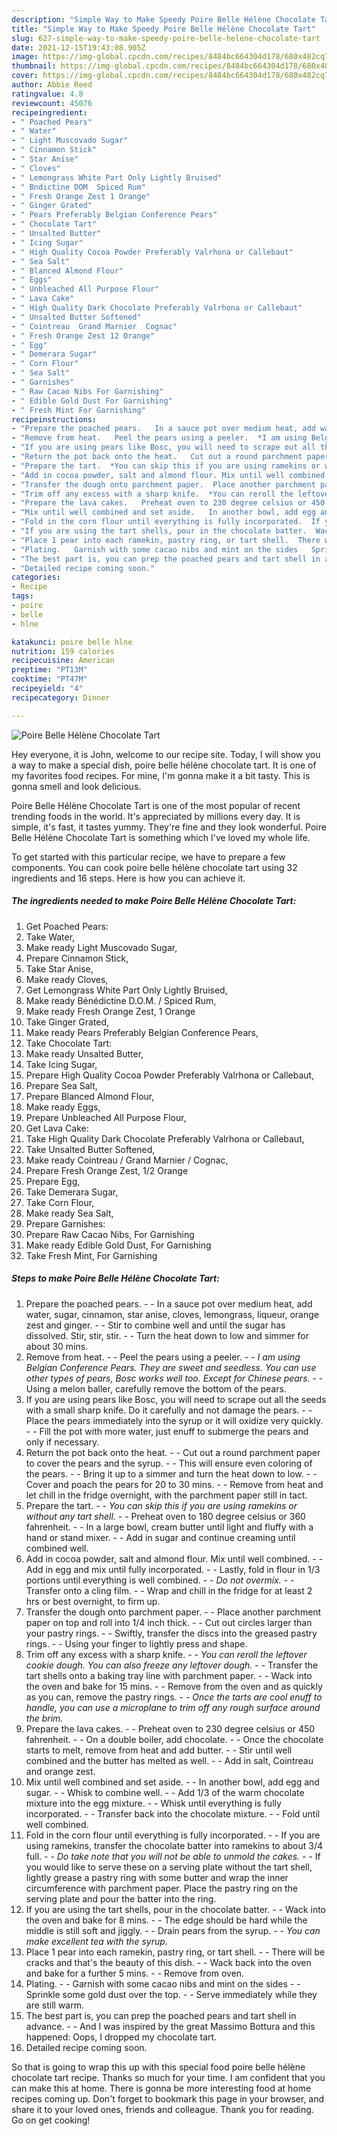 ```yaml
---
description: "Simple Way to Make Speedy Poire Belle Hélène Chocolate Tart"
title: "Simple Way to Make Speedy Poire Belle Hélène Chocolate Tart"
slug: 627-simple-way-to-make-speedy-poire-belle-helene-chocolate-tart
date: 2021-12-15T19:43:08.905Z
image: https://img-global.cpcdn.com/recipes/8484bc664304d178/680x482cq70/poire-belle-helene-chocolate-tart-recipe-main-photo.jpg
thumbnail: https://img-global.cpcdn.com/recipes/8484bc664304d178/680x482cq70/poire-belle-helene-chocolate-tart-recipe-main-photo.jpg
cover: https://img-global.cpcdn.com/recipes/8484bc664304d178/680x482cq70/poire-belle-helene-chocolate-tart-recipe-main-photo.jpg
author: Abbie Reed
ratingvalue: 4.8
reviewcount: 45076
recipeingredient:
- " Poached Pears"
- " Water"
- " Light Muscovado Sugar"
- " Cinnamon Stick"
- " Star Anise"
- " Cloves"
- " Lemongrass White Part Only Lightly Bruised"
- " Bndictine DOM  Spiced Rum"
- " Fresh Orange Zest 1 Orange"
- " Ginger Grated"
- " Pears Preferably Belgian Conference Pears"
- " Chocolate Tart"
- " Unsalted Butter"
- " Icing Sugar"
- " High Quality Cocoa Powder Preferably Valrhona or Callebaut"
- " Sea Salt"
- " Blanced Almond Flour"
- " Eggs"
- " Unbleached All Purpose Flour"
- " Lava Cake"
- " High Quality Dark Chocolate Preferably Valrhona or Callebaut"
- " Unsalted Butter Softened"
- " Cointreau  Grand Marnier  Cognac"
- " Fresh Orange Zest 12 Orange"
- " Egg"
- " Demerara Sugar"
- " Corn Flour"
- " Sea Salt"
- " Garnishes"
- " Raw Cacao Nibs For Garnishing"
- " Edible Gold Dust For Garnishing"
- " Fresh Mint For Garnishing"
recipeinstructions:
- "Prepare the poached pears.   In a sauce pot over medium heat, add water, sugar, cinnamon, star anise, cloves, lemongrass, liqueur, orange zest and ginger.   Stir to combine well and until the sugar has dissolved. Stir, stir, stir.   Turn the heat down to low and simmer for about 30 mins."
- "Remove from heat.   Peel the pears using a peeler.  *I am using Belgian Conference Pears. They are sweet and seedless. You can use other types of pears, Bosc works well too. Except for Chinese pears.*  Using a melon baller, carefully remove the bottom of the pears."
- "If you are using pears like Bosc, you will need to scrape out all the seeds with a small sharp knife. Do it carefully and not damage the pears.  Place the pears immediately into the syrup or it will oxidize very quickly.   Fill the pot with more water, just enuff to submerge the pears and only if necessary."
- "Return the pot back onto the heat.   Cut out a round parchment paper to cover the pears and the syrup.   This will ensure even coloring of the pears.   Bring it up to a simmer and turn the heat down to low.   Cover and poach the pears for 20 to 30 mins.   Remove from heat and let chill in the fridge overnight, with the parchment paper still in tact."
- "Prepare the tart.  *You can skip this if you are using ramekins or without any tart shell.*  Preheat oven to 180 degree celsius or 360 fahrenheit.   In a large bowl, cream butter until light and fluffy with a hand or stand mixer.  Add in sugar and continue creaming until combined well."
- "Add in cocoa powder, salt and almond flour. Mix until well combined.  Add in egg and mix until fully incorporated.  Lastly, fold in flour in 1/3 portions until everything is well combined.  *Do not overmix.*  Transfer onto a cling film.  Wrap and chill in the fridge for at least 2 hrs or best overnight, to firm up."
- "Transfer the dough onto parchment paper.  Place another parchment paper on top and roll into 1/4 inch thick.  Cut out circles larger than your pastry rings.  Swiftly, transfer the discs into the greased pastry rings.  Using your finger to lightly press and shape."
- "Trim off any excess with a sharp knife.  *You can reroll the leftover cookie dough. You can also freeze any leftover dough.*  Transfer the tart shells onto a baking tray line with parchment paper.  Wack into the oven and bake for 15 mins.  Remove from the oven and as quickly as you can, remove the pastry rings.  *Once the tarts are cool enuff to handle, you can use a microplane to trim off any rough surface around the brim.*"
- "Prepare the lava cakes.   Preheat oven to 230 degree celsius or 450 fahrenheit.   On a double boiler, add chocolate.   Once the chocolate starts to melt, remove from heat and add butter.   Stir until well combined and the butter has melted as well.   Add in salt, Cointreau and orange zest."
- "Mix until well combined and set aside.   In another bowl, add egg and sugar.   Whisk to combine well.   Add 1/3 of the warm chocolate mixture into the egg mixture.  Whisk until everything is fully incorporated.   Transfer back into the chocolate mixture.  Fold until well combined."
- "Fold in the corn flour until everything is fully incorporated.  If you are using ramekins, transfer the chocolate batter into ramekins to about 3/4 full.  *Do take note that you will not be able to unmold the cakes.*  If you would like to serve these on a serving plate without the tart shell, lightly grease a pastry ring with some butter and wrap the inner circumference with parchment paper. Place the pastry ring on the serving plate and pour the batter into the ring."
- "If you are using the tart shells, pour in the chocolate batter.  Wack into the oven and bake for 8 mins.   The edge should be hard while the middle is still soft and jiggly.   Drain pears from the syrup.   *You can make excellent tea with the syrup.*"
- "Place 1 pear into each ramekin, pastry ring, or tart shell.  There will be cracks and that&#39;s the beauty of this dish.  Wack back into the oven and bake for a further 5 mins.   Remove from oven."
- "Plating.   Garnish with some cacao nibs and mint on the sides   Sprinkle some gold dust over the top.   Serve immediately while they are still warm."
- "The best part is, you can prep the poached pears and tart shell in advance.  And I was inspired by the great Massimo Bottura and this happened: Oops, I dropped my chocolate tart."
- "Detailed recipe coming soon."
categories:
- Recipe
tags:
- poire
- belle
- hlne

katakunci: poire belle hlne 
nutrition: 159 calories
recipecuisine: American
preptime: "PT13M"
cooktime: "PT47M"
recipeyield: "4"
recipecategory: Dinner

---
```



![Poire Belle Hélène Chocolate Tart](https://img-global.cpcdn.com/recipes/8484bc664304d178/680x482cq70/poire-belle-helene-chocolate-tart-recipe-main-photo.jpg)

Hey everyone, it is John, welcome to our recipe site. Today, I will show you a way to make a special dish, poire belle hélène chocolate tart. It is one of my favorites food recipes. For mine, I'm gonna make it a bit tasty. This is gonna smell and look delicious.

Poire Belle Hélène Chocolate Tart is one of the most popular of recent trending foods in the world. It's appreciated by millions every day. It is simple, it's fast, it tastes yummy. They're fine and they look wonderful. Poire Belle Hélène Chocolate Tart is something which I've loved my whole life.




To get started with this particular recipe, we have to prepare a few components. You can cook poire belle hélène chocolate tart using 32 ingredients and 16 steps. Here is how you can achieve it.

<!--inarticleads1-->

##### The ingredients needed to make Poire Belle Hélène Chocolate Tart:

1. Get  Poached Pears:
1. Take  Water,
1. Make ready  Light Muscovado Sugar,
1. Prepare  Cinnamon Stick,
1. Take  Star Anise,
1. Make ready  Cloves,
1. Get  Lemongrass White Part Only Lightly Bruised,
1. Make ready  Bénédictine D.O.M. / Spiced Rum,
1. Make ready  Fresh Orange Zest, 1 Orange
1. Take  Ginger Grated,
1. Make ready  Pears Preferably Belgian Conference Pears,
1. Take  Chocolate Tart:
1. Make ready  Unsalted Butter,
1. Take  Icing Sugar,
1. Prepare  High Quality Cocoa Powder Preferably Valrhona or Callebaut,
1. Prepare  Sea Salt,
1. Prepare  Blanced Almond Flour,
1. Make ready  Eggs,
1. Prepare  Unbleached All Purpose Flour,
1. Get  Lava Cake:
1. Take  High Quality Dark Chocolate Preferably Valrhona or Callebaut,
1. Take  Unsalted Butter Softened,
1. Make ready  Cointreau / Grand Marnier / Cognac,
1. Prepare  Fresh Orange Zest, 1/2 Orange
1. Prepare  Egg,
1. Take  Demerara Sugar,
1. Take  Corn Flour,
1. Make ready  Sea Salt,
1. Prepare  Garnishes:
1. Prepare  Raw Cacao Nibs, For Garnishing
1. Make ready  Edible Gold Dust, For Garnishing
1. Take  Fresh Mint, For Garnishing




<!--inarticleads2-->

##### Steps to make Poire Belle Hélène Chocolate Tart:

1. Prepare the poached pears.  -  - In a sauce pot over medium heat, add water, sugar, cinnamon, star anise, cloves, lemongrass, liqueur, orange zest and ginger.  -  - Stir to combine well and until the sugar has dissolved. Stir, stir, stir.  -  - Turn the heat down to low and simmer for about 30 mins.
1. Remove from heat.  -  - Peel the pears using a peeler. -  - *I am using Belgian Conference Pears. They are sweet and seedless. You can use other types of pears, Bosc works well too. Except for Chinese pears.* -  - Using a melon baller, carefully remove the bottom of the pears.
1. If you are using pears like Bosc, you will need to scrape out all the seeds with a small sharp knife. Do it carefully and not damage the pears. -  - Place the pears immediately into the syrup or it will oxidize very quickly.  -  - Fill the pot with more water, just enuff to submerge the pears and only if necessary.
1. Return the pot back onto the heat.  -  - Cut out a round parchment paper to cover the pears and the syrup.  -  - This will ensure even coloring of the pears.  -  - Bring it up to a simmer and turn the heat down to low.  -  - Cover and poach the pears for 20 to 30 mins.  -  - Remove from heat and let chill in the fridge overnight, with the parchment paper still in tact.
1. Prepare the tart. -  - *You can skip this if you are using ramekins or without any tart shell.* -  - Preheat oven to 180 degree celsius or 360 fahrenheit.  -  - In a large bowl, cream butter until light and fluffy with a hand or stand mixer. -  - Add in sugar and continue creaming until combined well.
1. Add in cocoa powder, salt and almond flour. Mix until well combined. -  - Add in egg and mix until fully incorporated. -  - Lastly, fold in flour in 1/3 portions until everything is well combined. -  - *Do not overmix.* -  - Transfer onto a cling film. -  - Wrap and chill in the fridge for at least 2 hrs or best overnight, to firm up.
1. Transfer the dough onto parchment paper. -  - Place another parchment paper on top and roll into 1/4 inch thick. -  - Cut out circles larger than your pastry rings. -  - Swiftly, transfer the discs into the greased pastry rings. -  - Using your finger to lightly press and shape.
1. Trim off any excess with a sharp knife. -  - *You can reroll the leftover cookie dough. You can also freeze any leftover dough.* -  - Transfer the tart shells onto a baking tray line with parchment paper. -  - Wack into the oven and bake for 15 mins. -  - Remove from the oven and as quickly as you can, remove the pastry rings. -  - *Once the tarts are cool enuff to handle, you can use a microplane to trim off any rough surface around the brim.*
1. Prepare the lava cakes.  -  - Preheat oven to 230 degree celsius or 450 fahrenheit.  -  - On a double boiler, add chocolate.  -  - Once the chocolate starts to melt, remove from heat and add butter.  -  - Stir until well combined and the butter has melted as well.  -  - Add in salt, Cointreau and orange zest.
1. Mix until well combined and set aside.  -  - In another bowl, add egg and sugar.  -  - Whisk to combine well.  -  - Add 1/3 of the warm chocolate mixture into the egg mixture. -  - Whisk until everything is fully incorporated.  -  - Transfer back into the chocolate mixture. -  - Fold until well combined.
1. Fold in the corn flour until everything is fully incorporated. -  - If you are using ramekins, transfer the chocolate batter into ramekins to about 3/4 full. -  - *Do take note that you will not be able to unmold the cakes.* -  - If you would like to serve these on a serving plate without the tart shell, lightly grease a pastry ring with some butter and wrap the inner circumference with parchment paper. Place the pastry ring on the serving plate and pour the batter into the ring.
1. If you are using the tart shells, pour in the chocolate batter. -  - Wack into the oven and bake for 8 mins.  -  - The edge should be hard while the middle is still soft and jiggly.  -  - Drain pears from the syrup.  -  - *You can make excellent tea with the syrup.*
1. Place 1 pear into each ramekin, pastry ring, or tart shell. -  - There will be cracks and that&#39;s the beauty of this dish. -  - Wack back into the oven and bake for a further 5 mins.  -  - Remove from oven.
1. Plating.  -  - Garnish with some cacao nibs and mint on the sides  -  - Sprinkle some gold dust over the top.  -  - Serve immediately while they are still warm.
1. The best part is, you can prep the poached pears and tart shell in advance. -  - And I was inspired by the great Massimo Bottura and this happened: Oops, I dropped my chocolate tart.
1. Detailed recipe coming soon.




So that is going to wrap this up with this special food poire belle hélène chocolate tart recipe. Thanks so much for your time. I am confident that you can make this at home. There is gonna be more interesting food at home recipes coming up. Don't forget to bookmark this page in your browser, and share it to your loved ones, friends and colleague. Thank you for reading. Go on get cooking!

